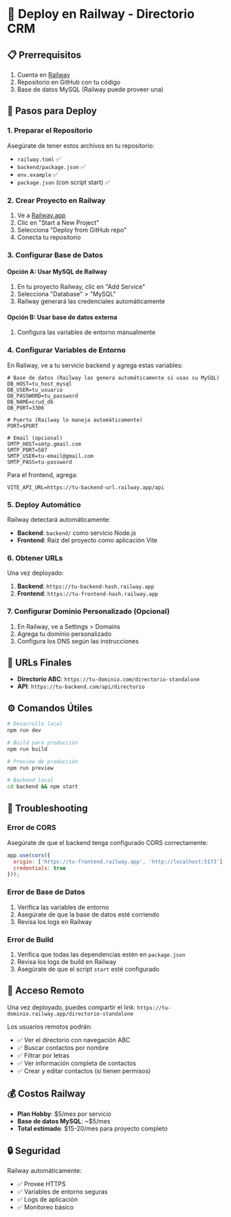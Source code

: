 # 🚂 Deploy en Railway - Directorio CRM

## 📋 **Prerrequisitos**

1. Cuenta en [Railway](https://railway.app/)
2. Repositorio en GitHub con tu código
3. Base de datos MySQL (Railway puede proveer una)

## 🚀 **Pasos para Deploy**

### **1. Preparar el Repositorio**

Asegúrate de tener estos archivos en tu repositorio:
- `railway.toml` ✅
- `backend/package.json` ✅
- `env.example` ✅
- `package.json` (con script start) ✅

### **2. Crear Proyecto en Railway**

1. Ve a [Railway.app](https://railway.app/)
2. Clic en "Start a New Project"
3. Selecciona "Deploy from GitHub repo"
4. Conecta tu repositorio

### **3. Configurar Base de Datos**

#### Opción A: Usar MySQL de Railway
1. En tu proyecto Railway, clic en "Add Service"
2. Selecciona "Database" > "MySQL"
3. Railway generará las credenciales automáticamente

#### Opción B: Usar base de datos externa
1. Configura las variables de entorno manualmente

### **4. Configurar Variables de Entorno**

En Railway, ve a tu servicio backend y agrega estas variables:

```env
# Base de datos (Railway las genera automáticamente si usas su MySQL)
DB_HOST=tu_host_mysql
DB_USER=tu_usuario
DB_PASSWORD=tu_password
DB_NAME=crud_db
DB_PORT=3306

# Puerto (Railway lo maneja automáticamente)
PORT=$PORT

# Email (opcional)
SMTP_HOST=smtp.gmail.com
SMTP_PORT=587
SMTP_USER=tu-email@gmail.com
SMTP_PASS=tu-password
```

Para el frontend, agrega:
```env
VITE_API_URL=https://tu-backend-url.railway.app/api
```

### **5. Deploy Automático**

Railway detectará automáticamente:
- **Backend**: `backend/` como servicio Node.js
- **Frontend**: Raíz del proyecto como aplicación Vite

### **6. Obtener URLs**

Una vez deployado:
1. **Backend**: `https://tu-backend-hash.railway.app`
2. **Frontend**: `https://tu-frontend-hash.railway.app`

### **7. Configurar Dominio Personalizado (Opcional)**

1. En Railway, ve a Settings > Domains
2. Agrega tu dominio personalizado
3. Configura los DNS según las instrucciones

## 🔗 **URLs Finales**

- **Directorio ABC**: `https://tu-dominio.com/directorio-standalone`
- **API**: `https://tu-backend.com/api/directorio`

## ⚙️ **Comandos Útiles**

```bash
# Desarrollo local
npm run dev

# Build para producción
npm run build

# Preview de producción
npm run preview

# Backend local
cd backend && npm start
```

## 🐛 **Troubleshooting**

### Error de CORS
Asegúrate de que el backend tenga configurado CORS correctamente:
```js
app.use(cors({
  origin: ['https://tu-frontend.railway.app', 'http://localhost:5173'],
  credentials: true
}));
```

### Error de Base de Datos
1. Verifica las variables de entorno
2. Asegúrate de que la base de datos esté corriendo
3. Revisa los logs en Railway

### Error de Build
1. Verifica que todas las dependencias estén en `package.json`
2. Revisa los logs de build en Railway
3. Asegúrate de que el script `start` esté configurado

## 📱 **Acceso Remoto**

Una vez deployado, puedes compartir el link:
`https://tu-dominio.railway.app/directorio-standalone`

Los usuarios remotos podrán:
- ✅ Ver el directorio con navegación ABC
- ✅ Buscar contactos por nombre
- ✅ Filtrar por letras
- ✅ Ver información completa de contactos
- ✅ Crear y editar contactos (si tienen permisos)

## 💰 **Costos Railway**

- **Plan Hobby**: $5/mes por servicio
- **Base de datos MySQL**: ~$5/mes
- **Total estimado**: $15-20/mes para proyecto completo

## 🔒 **Seguridad**

Railway automáticamente:
- ✅ Provee HTTPS
- ✅ Variables de entorno seguras
- ✅ Logs de aplicación
- ✅ Monitoreo básico 